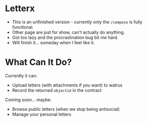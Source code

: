 # Letterx

+ This is an unfinished version - currently only the `/compose` is fully functional. 
+ Other page are just for show, can't actually do anything. 
+ Got too lazy and the procrastination bug bit me hard. 
+ Will finish it... someday when I feel like it.

# What Can It Do?
Currently it can:
- Upload letters (with attachments if you want) to walrus
- Record the returned `objectid` in the contract 

Coming soon... maybe:
- Browse public letters (when we stop being antisocial)
- Manage your personal letters 
